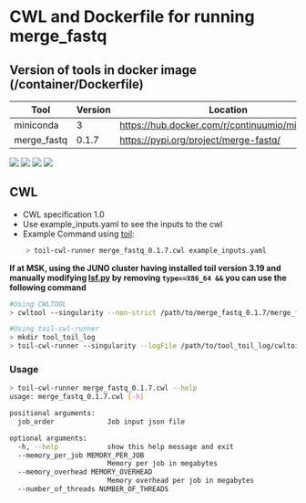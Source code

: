 # CWL and Dockerfile for running merge_fastq

## Version of tools in docker image (/container/Dockerfile)

| Tool | Version | Location |
|--- |--- |--- |
| miniconda   | 3 | <https://hub.docker.com/r/continuumio/miniconda3> |
| merge_fastq   | 0.1.7   |  <https://pypi.org/project/merge-fastq/> |

[![](https://images.microbadger.com/badges/version/mskaccess/merge_fastq:0.6.1.svg)](https://microbadger.com/images/mskaccess/merge_fastq:0.6.1 "Get your own version badge on microbadger.com") [![](https://images.microbadger.com/badges/image/mskaccess/merge_fastq:0.6.1.svg)](https://microbadger.com/images/mskaccess/merge_fastq:0.6.1 "Get your own image badge on microbadger.com") [![](https://images.microbadger.com/badges/commit/mskaccess/merge_fastq:0.6.1.svg)](https://microbadger.com/images/mskaccess/merge_fastq:0.6.1 "Get your own commit badge on microbadger.com") [![](https://images.microbadger.com/badges/license/mskaccess/merge_fastq:0.6.1.svg)](https://microbadger.com/images/mskaccess/merge_fastq:0.6.1 "Get your own license badge on microbadger.com")

## CWL

- CWL specification 1.0
- Use example_inputs.yaml to see the inputs to the cwl
- Example Command using [toil](https://toil.readthedocs.io):

```bash
    > toil-cwl-runner merge_fastq_0.1.7.cwl example_inputs.yaml
```

**If at MSK, using the JUNO cluster having installed toil version 3.19 and manually modifying [lsf.py](https://github.com/DataBiosphere/toil/blob/releases/3.19.0/src/toil/batchSystems/lsf.py#L170) by removing `type==X86_64 &&` you can use the following command**

```bash
#Using CWLTOOL
> cwltool --singularity --non-strict /path/to/merge_fastq_0.1.7/merge_fastq_0.1.7.cwl /path/to/inputs.yaml

#Using toil-cwl-runner
> mkdir tool_toil_log
> toil-cwl-runner --singularity --logFile /path/to/tool_toil_log/cwltoil.log  --jobStore /path/to/tool_jobStore --batchSystem lsf --workDir /path/to/tool_toil_log --outdir . --writeLogs /path/to/tool_toil_log --logLevel DEBUG --stats --retryCount 2 --disableCaching --maxLogFileSize 20000000000 /path/to/merge_fastq_0.1.7/merge_fastq_0.1.7.cwl /path/to/inputs.yaml > tool_toil.stdout 2> tool_toil.stderr &
```

### Usage

```bash
> toil-cwl-runner merge_fastq_0.1.7.cwl --help
usage: merge_fastq_0.1.7.cwl [-h]

positional arguments:
  job_order             Job input json file

optional arguments:
  -h, --help            show this help message and exit
  --memory_per_job MEMORY_PER_JOB
                        Memory per job in megabytes
  --memory_overhead MEMORY_OVERHEAD
                        Memory overhead per job in megabytes
  --number_of_threads NUMBER_OF_THREADS
  
```
